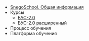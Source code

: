 <!-- docs/_sidebar.md -->

- [SnegoSchool. Общая информация](/)
- Курсы
	* [БУС-2.0](guide.md)
	* [БУС-2.0 расширенный](guide.md)
- Процесс обучения
- Платформа обучения
